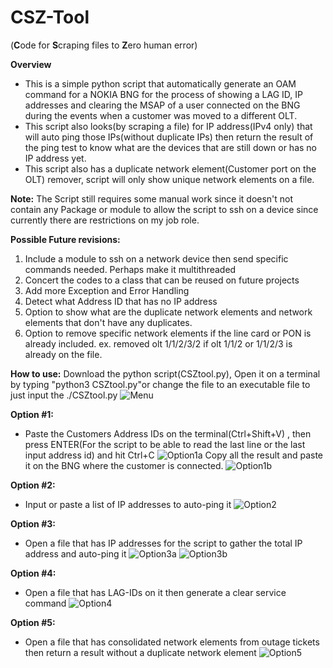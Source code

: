 # CSZ-Tool 
(**C**ode for **S**craping files to **Z**ero human error)

**Overview**
- This is a simple python script that automatically generate an OAM command for a NOKIA BNG for the process of showing a LAG ID, IP addresses and clearing the MSAP of a user connected on the BNG during the events when a customer was moved to a different OLT.  
- This script also looks(by scraping a file)  for IP address(IPv4 only) that will auto ping those IPs(without duplicate IPs) then return the result of the ping test to know what are the devices that are still down or has no IP address yet. 
- This script also has a duplicate network element(Customer port on the OLT) remover, script will only show unique network elements on a file.

**Note:**  The Script still requires some manual work since it doesn't not contain any Package or module to allow the script to ssh on a device since currently there are restrictions on my job role.

**Possible Future revisions:**
 1. Include a module to ssh on a network device then send specific commands needed. Perhaps make it multithreaded 
 2. Concert the codes to a class that can be reused on future projects
 3. Add more Exception and Error Handling
 4. Detect what Address ID that has no IP address
 5. Option to show what are the duplicate network elements and network elements that don't have any duplicates.
 6. Option to remove specific network elements if the line card or PON is already included. ex. removed olt 1/1/2/3/2 if olt 1/1/2 or 1/1/2/3 is already on the file.
 
 **How to use:**
 Download the python script(CSZtool.py), Open it on a terminal by typing "python3 CSZtool.py"or change the file to an executable file to just input the ./CSZtool.py
 ![Menu](https://github.com/christianzabala/CSZ-Tool/blob/master/Sample-Pics/p1.jpg)
 
 **Option #1:**
 - Paste the Customers Address IDs on the terminal(Ctrl+Shift+V) , then press ENTER(For the script to be able to read the last line or the last input address id) and hit Ctrl+C
  ![Option1a](https://github.com/christianzabala/CSZ-Tool/blob/master/Sample-Pics/p3.jpg)
  Copy all the result and paste it on the BNG where the customer is connected.
  ![Option1b](https://github.com/christianzabala/CSZ-Tool/blob/master/Sample-Pics/p4.jpg)  
  
 **Option #2:**
 -  Input or paste a list of IP addresses to auto-ping it
  ![Option2](https://github.com/christianzabala/CSZ-Tool/blob/master/Sample-Pics/p5.jpg)  
  
 **Option #3:**
 -  Open a file that has IP addresses for the script to gather the total IP address and auto-ping it
  ![Option3a](https://github.com/christianzabala/CSZ-Tool/blob/master/Sample-Pics/p6.jpg)
  ![Option3b](https://github.com/christianzabala/CSZ-Tool/blob/master/Sample-Pics/p7.jpg) 
  
 **Option #4:**
 -  Open a file that has LAG-IDs on it then generate a clear service command
  ![Option4](https://github.com/christianzabala/CSZ-Tool/blob/master/Sample-Pics/p8.jpg)
  
 **Option #5:**
 -  Open a file that has consolidated network elements from outage tickets then return a result without a duplicate network element
  ![Option5](https://github.com/christianzabala/CSZ-Tool/blob/master/Sample-Pics/p9.jpg)

